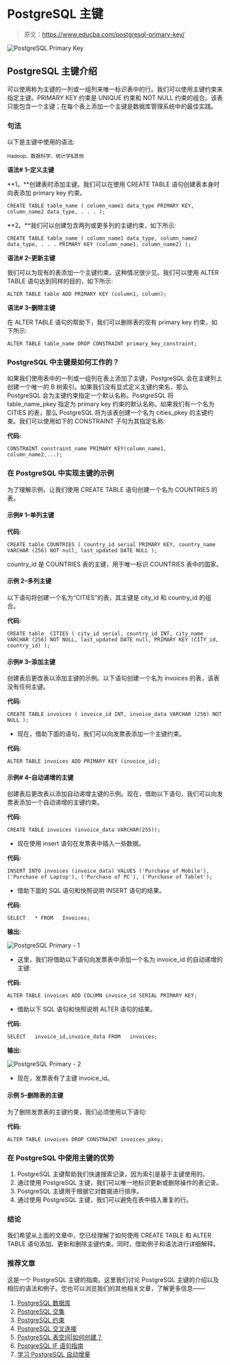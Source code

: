 # PostgreSQL 主键

> 原文：<https://www.educba.com/postgresql-primary-key/>

![PostgreSQL Primary Key](img/31f837ddd67703224a1dab7317022012.png)



## PostgreSQL 主键介绍

可以使用称为主键的一列或一组列来唯一标识表中的行。我们可以使用主键约束来指定主键。PRIMARY KEY 约束是 UNIQUE 约束和 NOT NULL 约束的组合。该表只能包含一个主键；在每个表上添加一个主键是数据库管理系统中的最佳实践。

### 句法

以下是主键中使用的语法:

<small>Hadoop、数据科学、统计学&其他</small>

**语法# 1–定义主键**

**1。**创建表时添加主键。我们可以在使用 CREATE TABLE 语句创建表本身时向表添加 primary key 约束。

`CREATE TABLE table_name (
column_name1 data_type PRIMARY KEY,
column_name2 data_type,
.
.
.
);`

**2。**我们可以创建包含两列或更多列的主键约束，如下所示:

`CREATE TABLE table_name (
column_name1 data_type,
column_name2 data_type,
.
.
.
PRIMARY KEY (column_name1, column_name2)
);`

**语法# 2–更新主键**

我们可以为现有的表添加一个主键约束，这种情况很少见。我们可以使用 ALTER TABLE 语句达到同样的目的，如下所示:

`ALTER TABLE table ADD PRIMARY KEY (column1, column);`

**语法# 3–删除主键**

在 ALTER TABLE 语句的帮助下，我们可以删除表的现有 primary key 约束，如下所示:

`ALTER TABLE table_name DROP CONSTRAINT primary_key_constraint;`

### PostgreSQL 中主键是如何工作的？

如果我们使用表中的一列或一组列在表上添加了主键，PostgreSQL 会在主键列上创建一个唯一的 B 树索引。如果我们没有显式定义主键约束名，那么 PostgreSQL 会为主键约束指定一个默认名称。PostgreSQL 将 table_name_pkey 指定为 primary key 约束的默认名称。如果我们有一个名为 CITIES 的表，那么 PostgreSQL 将为该表创建一个名为 cities_pkey 的主键约束。我们可以使用如下的 CONSTRAINT 子句为其指定名称:

**代码:**

`CONSTRAINT constraint_name PRIMARY KEY(column_name1, column_name2,...);`

### 在 PostgreSQL 中实现主键的示例

为了理解示例，让我们使用 CREATE TABLE 语句创建一个名为 COUNTRIES 的表。

#### 示例# 1–单列主键

**代码:**

`CREATE table COUNTRIES
(
country_id serial PRIMARY KEY,
country_name VARCHAR (256) NOT null,
last_updated DATE NULL
);`

country_id 是 COUNTRIES 表的主键，用于唯一标识 COUNTRIES 表中的国家。

#### 示例 2–多列主键

以下语句将创建一个名为“CITIES”的表，其主键是 city_id 和 country_id 的组合。

**代码:**

`CREATE table  CITIES
(
city_id serial,
country_id INT,
city_name VARCHAR (256) NOT NULL,
last_updated DATE null,
PRIMARY KEY (CITY_id, country_id)
);`

#### 示例# 3–添加主键

创建表后更改表以添加主键的示例。以下语句创建一个名为 invoices 的表，该表没有任何主键。

**代码:**

`CREATE TABLE invoices (
invoice_id INT,
invoice_data VARCHAR (256) NOT NULL
);`

*   现在，借助下面的语句，我们可以向发票表添加一个主键约束。

**代码:**

`ALTER TABLE invoices
ADD PRIMARY KEY (invoice_id);`

#### 示例# 4–自动递增的主键

创建表后更改表以添加自动递增主键的示例。现在，借助以下语句，我们可以向发票表添加一个自动递增的主键约束。

**代码:**

`CREATE TABLE invoices (invoice_data VARCHAR(255));`

*   现在使用 insert 语句在发票表中插入一些数据。

**代码:**

`INSERT INTO invoices (invoice_data)
VALUES
('Purchase of Mobile'),
('Purchase of Laptop'),
('Purchase of PC'),
('Purchase of Tablet');`

*   借助下面的 SQL 语句和快照说明 INSERT 语句的结果。

**代码:**

`SELECT   * FROM   Invoices;`

**输出:**

![PostgreSQL Primary - 1](img/5092feb076bc065f7634a4e3e816b0de.png)



*   这里，我们将借助以下语句向发票表中添加一个名为 invoice_id 的自动递增的主键:

**代码:**

`ALTER TABLE invoices ADD COLUMN invoice_id SERIAL PRIMARY KEY;`

*   借助以下 SQL 语句和快照说明 ALTER 语句的结果。

**代码:**

`SELECT   invoice_id,invoice_data FROM   invoices;`

**输出:**

![PostgreSQL Primary - 2](img/c4e237cb016e6f51023e0de078734f13.png)



*   现在，发票表有了主键 invoice_id。

#### 示例 5–删除表的主键

为了删除发票表的主键约束，我们必须使用以下语句:

**代码:**

`ALTER TABLE invoices
DROP CONSTRAINT invoices_pkey;`

### 在 PostgreSQL 中使用主键的优势

1.  PostgreSQL 主键帮助我们快速搜索记录，因为索引是基于主键使用的。
2.  通过使用 PostgreSQL 主键，我们可以唯一地标识更新或删除操作的表记录。
3.  PostgreSQL 主键用于根据它对数据进行排序。
4.  通过使用 PostgreSQL 主键，我们可以避免在表中插入重复的行。

### 结论

我们希望从上面的文章中，您已经理解了如何使用 CREATE TABLE 和 ALTER TABLE 语句添加、更新和删除主键约束。同时，借助例子和语法进行详细解释。

### 推荐文章

这是一个 PostgreSQL 主键的指南。这里我们讨论 PostgreSQL 主键的介绍以及相应的语法和例子。您也可以浏览我们的其他相关文章，了解更多信息——

1.  [PostgreSQL 数据库](https://www.educba.com/postgresql-database/)
2.  [PostgreSQL 交集](https://www.educba.com/postgresql-intersect/)
3.  [PostgreSQL 约束](https://www.educba.com/postgresql-constraints/)
4.  [PostgreSQL 交叉连接](https://www.educba.com/postgresql-cross-join/)
5.  [PostgreSQL 表空间|如何创建？](https://www.educba.com/postgresql-tablespaces/)
6.  [PostgreSQL IF 语句指南](https://www.educba.com/postgresql-if-statement/)
7.  [学习 PostgreSQL 自动增量](https://www.educba.com/postgresql-auto-increment/)